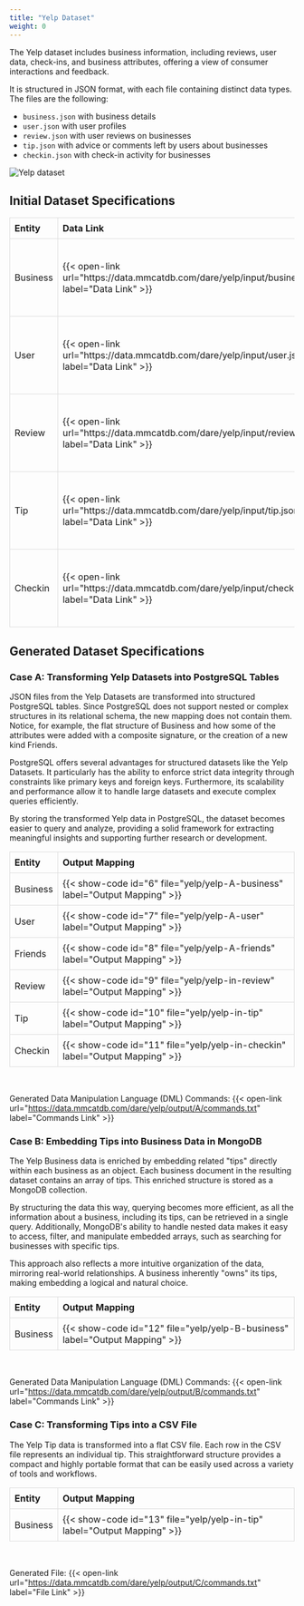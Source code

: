 ```yaml
---
title: "Yelp Dataset"
weight: 0
---
```


The Yelp dataset includes business information, including reviews, user data, check-ins, and business attributes, offering a view of consumer interactions and feedback. 

It is structured in JSON format, with each file containing distinct data types. The files are the following:
- `business.json` with business details
- `user.json` with user profiles
- `review.json` with user reviews on businesses
- `tip.json` with advice or comments left by users about businesses
- `checkin.json` with check-in activity for businesses

![Yelp dataset](/img/yelp-dataset-sk.png)

## Initial Dataset Specifications

<table style="width: 100%; border-collapse: collapse; text-align: left;">
  <thead>
    <tr>
      <th style="border: 1px solid #ddd; padding: 8px;">Entity</th>
      <th style="border: 1px solid #ddd; padding: 8px;">Data Link</th>
      <th style="border: 1px solid #ddd; padding: 8px;">Mapping</th>
    </tr>
  </thead>
  <tbody>
    <tr>
      <td style="border: 1px solid #ddd; padding: 8px;">Business</td>
      <td style="border: 1px solid #ddd; padding: 8px;">{{< open-link url="https://data.mmcatdb.com/dare/yelp/input/business.json" label="Data Link" >}}</td>
      <td style="border: 1px solid #ddd; padding: 8px;">{{< show-code id="1" file="yelp/yelp-in-business" label="Mapping" >}}</td>
    </tr>
    <tr>
      <td style="border: 1px solid #ddd; padding: 8px;">User</td>
      <td style="border: 1px solid #ddd; padding: 8px;">{{< open-link url="https://data.mmcatdb.com/dare/yelp/input/user.json" label="Data Link" >}}</td>
      <td style="border: 1px solid #ddd; padding: 8px;">{{< show-code id="2" file="yelp/yelp-in-user" label="Mapping" >}}</td>
    </tr>
    <tr>
      <td style="border: 1px solid #ddd; padding: 8px;">Review</td>
      <td style="border: 1px solid #ddd; padding: 8px;">{{< open-link url="https://data.mmcatdb.com/dare/yelp/input/review.json" label="Data Link" >}}</td>
      <td style="border: 1px solid #ddd; padding: 8px;">{{< show-code id="3" file="yelp/yelp-in-review" label="Mapping" >}}</td>
    </tr>
    <tr>
      <td style="border: 1px solid #ddd; padding: 8px;">Tip</td>
      <td style="border: 1px solid #ddd; padding: 8px;">{{< open-link url="https://data.mmcatdb.com/dare/yelp/input/tip.json" label="Data Link" >}}</td>
      <td style="border: 1px solid #ddd; padding: 8px;">{{< show-code id="4" file="yelp/yelp-in-tip" label="Mapping" >}}</td>
    </tr>
    <tr>
      <td style="border: 1px solid #ddd; padding: 8px;">Checkin</td>
      <td style="border: 1px solid #ddd; padding: 8px;">{{< open-link url="https://data.mmcatdb.com/dare/yelp/input/checkin.json" label="Data Link" >}}</td>
      <td style="border: 1px solid #ddd; padding: 8px;">{{< show-code id="5" file="yelp/yelp-in-checkin" label="Mapping" >}}</td>
    </tr>
  </tbody>
</table>

## Generated Dataset Specifications

### Case A: Transforming Yelp Datasets into PostgreSQL Tables

JSON files from the Yelp Datasets are transformed into structured PostgreSQL tables. Since PostgreSQL does not support nested or complex structures in its relational schema, the new mapping does not contain them. Notice, for example, the flat structure of Business and how some of the attributes were added with a composite signature, or the creation of a new kind Friends.

PostgreSQL offers several advantages for structured datasets like the Yelp Datasets. It particularly has the ability to enforce strict data integrity through constraints like primary keys and foreign keys. Furthermore, its scalability and performance allow it to handle large datasets and execute complex queries efficiently.

By storing the transformed Yelp data in PostgreSQL, the dataset becomes easier to query and analyze, providing a solid framework for extracting meaningful insights and supporting further research or development.

<table style="width: 100%; border-collapse: collapse; text-align: left;">
  <thead>
    <tr>
      <th style="border: 1px solid #ddd; padding: 8px;">Entity</th>
      <th style="border: 1px solid #ddd; padding: 8px;">Output Mapping</th>
    </tr>
  </thead>
  <tbody>
    <tr>
      <td style="border: 1px solid #ddd; padding: 8px;">Business</td>
      <td style="border: 1px solid #ddd; padding: 8px;">{{< show-code id="6" file="yelp/yelp-A-business" label="Output Mapping" >}}</td>
    </tr>
    <tr>
      <td style="border: 1px solid #ddd; padding: 8px;">User</td>
      <td style="border: 1px solid #ddd; padding: 8px;">{{< show-code id="7" file="yelp/yelp-A-user" label="Output Mapping" >}}</td>
    </tr>
    <tr>
      <td style="border: 1px solid #ddd; padding: 8px;">Friends</td>
      <td style="border: 1px solid #ddd; padding: 8px;">{{< show-code id="8" file="yelp/yelp-A-friends" label="Output Mapping" >}}</td>
    </tr>
        <tr>
      <td style="border: 1px solid #ddd; padding: 8px;">Review</td>
      <td style="border: 1px solid #ddd; padding: 8px;">{{< show-code id="9" file="yelp/yelp-in-review" label="Output Mapping" >}}</td>
    </tr>
    <tr>
      <td style="border: 1px solid #ddd; padding: 8px;">Tip</td>
      <td style="border: 1px solid #ddd; padding: 8px;">{{< show-code id="10" file="yelp/yelp-in-tip" label="Output Mapping" >}}</td>
    </tr>
    <tr>
      <td style="border: 1px solid #ddd; padding: 8px;">Checkin</td>
      <td style="border: 1px solid #ddd; padding: 8px;">{{< show-code id="11" file="yelp/yelp-in-checkin" label="Output Mapping" >}}</td>
    </tr>
  </tbody>
</table>

<br />

Generated Data Manipulation Language (DML) Commands: {{< open-link url="https://data.mmcatdb.com/dare/yelp/output/A/commands.txt" label="Commands Link" >}}

### Case B: Embedding Tips into Business Data in MongoDB

The Yelp Business data is enriched by embedding related "tips" directly within each business as an object. Each business document in the resulting dataset contains an array of tips. This enriched structure is stored as a MongoDB collection.

By structuring the data this way, querying becomes more efficient, as all the information about a business, including its tips, can be retrieved in a single query. Additionally, MongoDB's ability to handle nested data makes it easy to access, filter, and manipulate embedded arrays, such as searching for businesses with specific tips.

This approach also reflects a more intuitive organization of the data, mirroring real-world relationships. A business inherently "owns" its tips, making embedding a logical and natural choice.

<table style="width: 100%; border-collapse: collapse; text-align: left;">
  <thead>
    <tr>
      <th style="border: 1px solid #ddd; padding: 8px;">Entity</th>
      <th style="border: 1px solid #ddd; padding: 8px;">Output Mapping</th>
    </tr>
  </thead>
  <tbody>
    <tr>
      <td style="border: 1px solid #ddd; padding: 8px;">Business</td>
      <td style="border: 1px solid #ddd; padding: 8px;">{{< show-code id="12" file="yelp/yelp-B-business" label="Output Mapping" >}}</td>
    </tr>
  </tbody>
</table>

<br />

Generated Data Manipulation Language (DML) Commands: {{< open-link url="https://data.mmcatdb.com/dare/yelp/output/B/commands.txt" label="Commands Link" >}}

### Case C: Transforming Tips into a CSV File

The Yelp Tip data is transformed into a flat CSV file. Each row in the CSV file represents an individual tip. This straightforward structure provides a compact and highly portable format that can be easily used across a variety of tools and workflows.

<table style="width: 100%; border-collapse: collapse; text-align: left;">
  <thead>
    <tr>
      <th style="border: 1px solid #ddd; padding: 8px;">Entity</th>
      <th style="border: 1px solid #ddd; padding: 8px;">Output Mapping</th>
    </tr>
  </thead>
  <tbody>
    <tr>
      <td style="border: 1px solid #ddd; padding: 8px;">Business</td>
      <td style="border: 1px solid #ddd; padding: 8px;">{{< show-code id="13" file="yelp/yelp-in-tip" label="Output Mapping" >}}</td>
    </tr>
  </tbody>
</table>

<br />

Generated File: {{< open-link url="https://data.mmcatdb.com/dare/yelp/output/C/commands.txt" label="File Link" >}}
